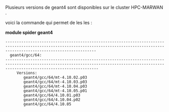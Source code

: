 Plusieurs versions de geant4 sont disponibles sur le cluster HPC-MARWAN .

voici la commande qui permet de les les  : 

**module spider geant4**
```
------------------------------------------------------------------------------------------------------------------------------------------------------------------------------------
  geant4/gcc/64:
-------------------------------------------------------------------------------------------------------------------------------------------------------------------------------------
     Versions:
        geant4/gcc/64/mt-4.10.02.p03
        geant4/gcc/64/mt-4.10.03.p03
        geant4/gcc/64/mt-4.10.04.p03
        geant4/gcc/64/mt-4.10.05.p01
        geant4/gcc/64/4.10.01.p03
        geant4/gcc/64/4.10.04.p02
        geant4/gcc/64/4.10.05

```

